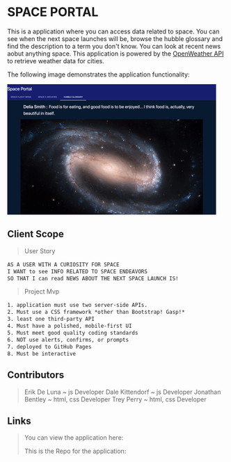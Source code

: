 # SPACE PORTAL

This is a application where you can access data related to space. You can see when the next space launches will be, browse the hubble glossary and find the description to a term you don't know.
You can look at recent news aobut anything space. This application is powered by the [OpenWeather API](https://openweathermap.org/api) to retrieve weather data for cities.

The following image demonstrates the application functionality:

![demo](./assets/demo/spacePortalDemo.gif)

## Client Scope

>User Story

```
AS A USER WITH A CURIOSITY FOR SPACE
I WANT to see INFO RELATED TO SPACE ENDEAVORS  
SO THAT I can read NEWS ABOUT THE NEXT SPACE LAUNCH IS! 
```

> Project Mvp

```
1. application must use two server-side APIs.
2. Must use a CSS framework *other than Bootstrap! Gasp!* 
3. least one third-party API 
4. Must have a polished, mobile-first UI 
5. Must meet good quality coding standards 
6. NOT use alerts, confirms, or prompts 
7. deployed to GitHub Pages
8. Must be interactive 
```


## Contributors

> Erik De Luna ~ js Developer 
> Dale Kittendorf ~ js Developer
> Jonathan Bentley ~ html, css Developer
> Trey Perry ~ html, css Developer

## Links

> You can view the application here: 
>
> This is the Repo for the application: 
